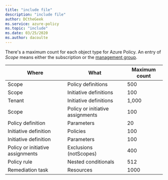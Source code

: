 ```yaml
---
title: "include file"
description: "include file"
author: DCtheGeek
ms.service: azure-policy
ms.topic: "include"
ms.date: 03/25/2020
ms.author: dacoulte
---
```


There's a maximum count for each object type for Azure Policy. An entry of _Scope_ means either
the subscription or the [management group](../articles/governance/management-groups/overview.md).

| Where | What | Maximum count |
|---|---|---|
| Scope | Policy definitions | 500 |
| Scope | Initiative definitions | 100 |
| Tenant | Initiative definitions | 1,000 |
| Scope | Policy or initiative assignments | 100 |
| Policy definition | Parameters | 20 |
| Initiative definition | Policies | 100 |
| Initiative definition | Parameters | 100 |
| Policy or initiative assignments | Exclusions (notScopes) | 400 |
| Policy rule | Nested conditionals | 512 |
| Remediation task | Resources | 1000 |
